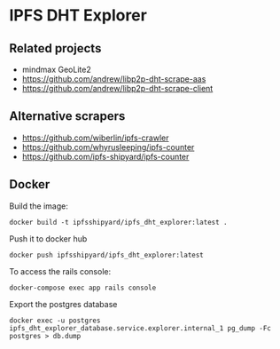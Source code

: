 # IPFS DHT Explorer


## Related projects
- mindmax GeoLite2
- https://github.com/andrew/libp2p-dht-scrape-aas
- https://github.com/andrew/libp2p-dht-scrape-client

## Alternative scrapers
- https://github.com/wiberlin/ipfs-crawler
- https://github.com/whyrusleeping/ipfs-counter
- https://github.com/ipfs-shipyard/ipfs-counter


## Docker

Build the image:

```
docker build -t ipfsshipyard/ipfs_dht_explorer:latest .
```

Push it to docker hub

```
docker push ipfsshipyard/ipfs_dht_explorer:latest
```

To access the rails console:

```
docker-compose exec app rails console
```

Export the postgres database

```
docker exec -u postgres ipfs_dht_explorer_database.service.explorer.internal_1 pg_dump -Fc postgres > db.dump
```
